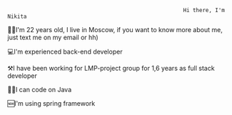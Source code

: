                                                            Hi there, I'm Nikita

🤷‍♂️I'm 22 years old, I live in Moscow, if you want to know more about me, just text me on my email or hh)

💻I'm experienced back-end developer

⚒️I have been working for LMP-project group for 1,6 years as full stack developer

🧑‍💻I can code on Java

🆕I'm using spring framework


<!---
NvedN/NvedN is a ✨ special ✨ repository because its `README.md` (this file) appears on your GitHub profile.
You can click the Preview link to take a look at your changes.
--->

